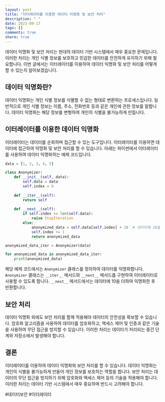 ```yaml
---
layout: post
title: "이터레이터를 이용한 데이터 익명화 및 보안 처리"
description: " "
date: 2023-09-17
tags: []
comments: true
share: true
---
```


데이터 익명화 및 보안 처리는 현대의 데이터 기반 시스템에서 매우 중요한 문제입니다. 이러한 처리는 개인 식별 정보를 보호하고 민감한 데이터를 안전하게 유지하기 위해 필요합니다. 이번 글에서는 이터레이터를 이용하여 데이터 익명화 및 보안 처리를 어떻게 할 수 있는지 알아보겠습니다.

## 데이터 익명화란?

데이터 익명화는 개인 식별 정보를 식별할 수 없는 형태로 변환하는 프로세스입니다. 일반적으로 개인 식별 정보는 이름, 주소, 전화번호 등과 같은 개인에 관한 정보를 말합니다. 데이터 익명화는 해당 정보를 변형하여 개인의 식별을 불가능하게 만듭니다.

## 이터레이터를 이용한 데이터 익명화

이터레이터는 데이터를 순회하며 접근할 수 있는 도구입니다. 이터레이터를 이용하면 데이터에 접근하여 익명화 및 보안 처리를 할 수 있습니다. 아래는 파이썬에서 이터레이터를 사용하여 데이터 익명화하는 예제 코드입니다.

```python
data = [1, 2, 3, 4, 5]

class Anonymizer:
    def __init__(self, data):
        self.data = data
        self.index = 0
    
    def __iter__(self):
        return self
    
    def __next__(self):
        if self.index >= len(self.data):
            raise StopIteration
        else:
            anonymized_data = self.data[self.index] + 10  # 데이터에 10을 더하여 익명화
            self.index += 1
            return anonymized_data

anonymized_data_iter = Anonymizer(data)

for anonymized_data in anonymized_data_iter:
    print(anonymized_data)
```

해당 예제 코드에서는 `Anonymizer` 클래스를 정의하여 데이터를 익명화합니다. `Anonymizer` 클래스는 `__iter__` 메서드와 `__next__` 메서드를 구현하여 이터레이터로 사용할 수 있도록 합니다. `__next__` 메서드에서는 데이터에 10을 더하여 익명화한 후 반환합니다.

## 보안 처리

데이터 익명화 외에도 보안 처리를 함께 적용해야 데이터의 안전성을 확보할 수 있습니다. 암호화 알고리즘을 사용하여 데이터를 암호화하고, 액세스 제어 및 인증과 같은 기술을 사용하여 무단 접근을 방지할 수 있습니다. 이러한 처리는 데이터가 처리되는 중간 단계와 저장소에서 발생해야 합니다.

## 결론

이터레이터를 이용하여 데이터 익명화와 보안 처리를 할 수 있습니다. 데이터 익명화는 개인의 식별을 불가능하게 만들어 개인 정보를 보호하는 역할을 합니다. 보안 처리는 데이터의 무단 접근을 방지하기 위해 암호화와 액세스 제어 등의 기술을 적용해야 합니다. 이러한 처리는 데이터 기반 시스템에서 매우 중요하며 반드시 고려해야 합니다.

#데이터보안 #이터레이터